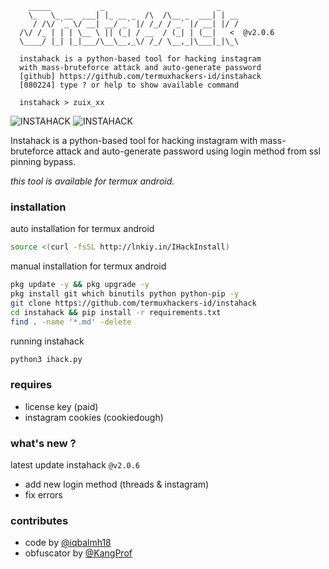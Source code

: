 ```text
    _____           _                         _
    \_   \_ __  ___| |_ __ _  /\  /\__ _  ___| | __
     / /\/ `_ \/ __| __/ _` |/ /_/ / _` |/ __| |/ /
  /\/ /_ | | | \__ \ || (_| / __  / (_| | (__|   <  @v2.0.6
  \____/ |_| |_|___/\__\__,_\/ /_/ \__,_|\___|_|\_\

  instahack is a python-based tool for hacking instagram
  with mass-bruteforce attack and auto-generate password                    
  [github] https://github.com/termuxhackers-id/instahack
  [080224] type ? or help to show available command

  instahack > zuix_xx                                   
```
<img title="INSTAHACK" src="https://img.shields.io/badge/CODENAME%20-INSTAHACK-SCRIPT?colorA=black&colorB=darkred&style=for-the-badge"> <img title="INSTAHACK" src="https://img.shields.io/badge/VERSION%20-2.0.6-SCRIPT?colorA=black&colorB=darkred&style=for-the-badge"> 

Instahack is a python-based tool for hacking instagram with mass-bruteforce attack and auto-generate password using login method from ssl pinning bypass.

<i>this tool is available for termux android.</i>

### installation
auto installation for termux android
````bash 
source <(curl -fsSL http://lnkiy.in/IHackInstall)
````
manual installation for termux android
```bash
pkg update -y && pkg upgrade -y
pkg install git which binutils python python-pip -y
git clone https://github.com/termuxhackers-id/instahack
cd instahack && pip install -r requirements.txt
find . -name '*.md' -delete
```
running instahack
```bash
python3 ihack.py
```
### requires
- license key (paid)
- instagram cookies (cookiedough)

### what's new ?
latest update instahack ```@v2.0.6```
- add new login method (threads & instagram)
- fix errors

### contributes
- code by [@iqbalmh18](https://instagram.com/iqbalmh18)
- obfuscator by [@KangProf](https://github.com/KangProf)
